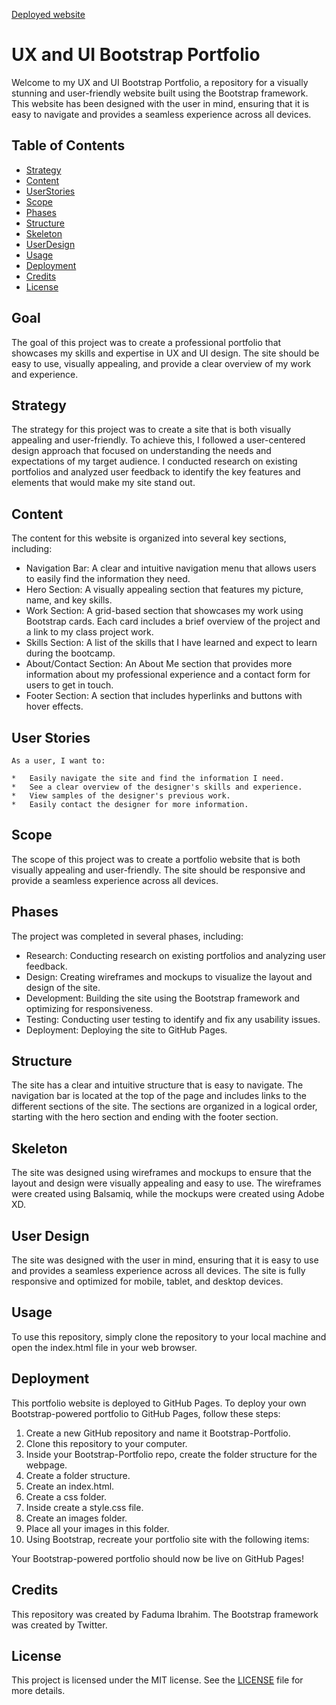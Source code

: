 [Deployed website](https://fadumasaidcodes.github.io/Faduma-Portfolio-bootstrap/)

# UX and UI Bootstrap Portfolio

Welcome to my UX and UI Bootstrap Portfolio, a repository for a visually stunning and user-friendly website built using the Bootstrap framework. This website has been designed with the user in mind, ensuring that it is easy to navigate and provides a seamless experience across all devices.

## Table of Contents 
* [Strategy](#Strategy) 
* [Content](#Content) 
* [UserStories](#UserStories)
* [Scope](#Scope)
* [Phases](#Phases)
* [Structure](#Structure)
* [Skeleton](#Skeleton)
* [UserDesign](#UserDesign)
* [Usage](#Usage)
* [Deployment](#Deployment)
* [Credits](#Credits)
* [License](#License)


## Goal

The goal of this project was to create a professional portfolio that showcases my skills and expertise in UX and UI design. The site should be easy to use, visually appealing, and provide a clear overview of my work and experience.

## Strategy

The strategy for this project was to create a site that is both visually appealing and user-friendly. To achieve this, I followed a user-centered design approach that focused on understanding the needs and expectations of my target audience. I conducted research on existing portfolios and analyzed user feedback to identify the key features and elements that would make my site stand out.

## Content

The content for this website is organized into several key sections, including:

*   Navigation Bar: A clear and intuitive navigation menu that allows users to easily find the information they need.
*   Hero Section: A visually appealing section that features my picture, name, and key skills.
*   Work Section: A grid-based section that showcases my work using Bootstrap cards. Each card includes a brief overview of the project and a link to my class project work.
*   Skills Section: A list of the skills that I have learned and expect to learn during the bootcamp.
*   About/Contact Section: An About Me section that provides more information about my professional experience and a contact form for users to get in touch.
*   Footer Section: A section that includes hyperlinks and buttons with hover effects.

## User Stories

```
As a user, I want to:

*   Easily navigate the site and find the information I need.
*   See a clear overview of the designer's skills and experience.
*   View samples of the designer's previous work.
*   Easily contact the designer for more information.

```
## Scope

The scope of this project was to create a portfolio website that is both visually appealing and user-friendly. The site should be responsive and provide a seamless experience across all devices.

## Phases

The project was completed in several phases, including:

*   Research: Conducting research on existing portfolios and analyzing user feedback.
*   Design: Creating wireframes and mockups to visualize the layout and design of the site.
*   Development: Building the site using the Bootstrap framework and optimizing for responsiveness.
*   Testing: Conducting user testing to identify and fix any usability issues.
*   Deployment: Deploying the site to GitHub Pages.

## Structure

The site has a clear and intuitive structure that is easy to navigate. The navigation bar is located at the top of the page and includes links to the different sections of the site. The sections are organized in a logical order, starting with the hero section and ending with the footer section.

## Skeleton

The site was designed using wireframes and mockups to ensure that the layout and design were visually appealing and easy to use. The wireframes were created using Balsamiq, while the mockups were created using Adobe XD.

## User Design

The site was designed with the user in mind, ensuring that it is easy to use and provides a seamless experience across all devices. The site is fully responsive and optimized for mobile, tablet, and desktop devices.

## Usage

To use this repository, simply clone the repository to your local machine and open the index.html file in your web browser.

## Deployment

This portfolio website is deployed to GitHub Pages. To deploy your own Bootstrap-powered portfolio to GitHub Pages, follow these steps:

1.  Create a new GitHub repository and name it Bootstrap-Portfolio.
2.  Clone this repository to your computer.
3.  Inside your Bootstrap-Portfolio repo, create the folder structure for the webpage.
4.  Create a folder structure.
5.  Create an index.html.
6.  Create a css folder.
7.  Inside create a style.css file.
8.  Create an images folder.
9.  Place all your images in this folder.
10. Using Bootstrap, recreate your portfolio site with the following items:

Your Bootstrap-powered portfolio should now be live on GitHub Pages!

## Credits

This repository was created by Faduma Ibrahim. The Bootstrap framework was created by Twitter.

## License

This project is licensed under the MIT license. See the [LICENSE](LICENSE) file for more details.



